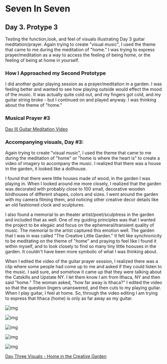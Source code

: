 # Seven In Seven 

## Day 3. Protype 3

Testing the function,look, and feel of visuals illustrating Day 3 guitar meditation/prayer. 
Again trying to create "visual music", I used the theme that came to me during the meditation of "home." I was trying to express prayer/meditation as a way to access the feeling of being home, or the feeling of being at home in yourself.

### How I Approached my Second Prototype

I did another guitar playing session as a prayer/meditation in a garden. I was feeling better and wanted to see how playing outside would effect the mood of the music. It was actually quite cold out, and my fingers got cold, and my guitar string broke - but I continued on and played anyway. I was thinking about the theme of "home."

### Musical Prayer #3

[Day III Guitar Meditation Video](https://studio.youtube.com/video/tAODj0s2M4I)

### Accompanying visuals, Day #3:


Again trying to create "visual music", I used the theme that came to me during the meditation of "home" or "home is where the heart is" to create a video of imagery to accompany the music. I realized that there was a house in the garden, it looked like a dollhouse.

I found that there were little houses made of wood, in the garden I was playing in. When I looked around me more closely, I realized that the garden was decorated with probably close to 100 small, decorative wooden birdhouses of different shapes, colors and sizes. I went around the garden with my camera filming them, and noticing other creative decor details like an old fashioned clock and sculptures. 

 I also found a memorial to an theater artist/poet/sculptress in the garden and included that as well.  One of my guiding principles was that I wanted the project to be elegaic and focus on the ephemeral/transient quality of music. The memorial to the artist captured this emotion well. The garden that I was in was called "The Creative Little Garden." It felt like synchronicity to be meditating on the theme of "home" and praying to feel like I found it within myself, and to look closely to find so many tiny little hoouses in the garden. It couldn't have been more symbolic of what I was thinking about.

When I edited the video of the guitar prayer session, I realized there was a clip where some people had come up to me and asked if they could listen to the music. I said sure, and somehow it came up that they were talking about the Catskills and Upstate NY. I let them know I am from Ithaca, NY and then said "home." The woman asked, "how far away is Ithaca?" I edited the video so that the question lingers unanswered, and then cuts to my playing guitar. When I play guitar, I feel at home. So, through the video editing I am trying to express that Ithaca (home) is only as far away as my guitar.

![img](IMG2/garden1.JPEG)

![img](IMG2/garden2.JPEG)

![img](IMG2/garden3.JPEG)

![img](IMG2/garden4.JPEG)

![img](IMG2/garden5.JPEG)

[Day Three Visuals - Home in the Creative Garden]( )







